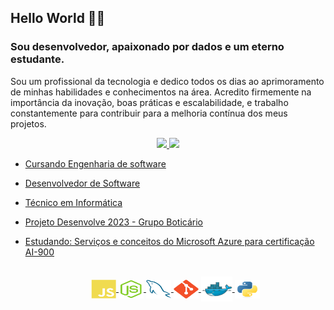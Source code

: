 ## Hello World 🤙🏻
### Sou desenvolvedor, apaixonado por dados e um eterno estudante.

Sou um profissional da tecnologia e dedico todos os dias ao aprimoramento de minhas habilidades e conhecimentos na área. Acredito firmemente na importância da inovação, boas práticas e escalabilidade, e trabalho constantemente para contribuir para a melhoria contínua dos meus projetos.

<div align="center">
  <a href="https://github.com/FredNogueiraDev">
  <img height="160em" src="https://github-readme-stats.vercel.app/api?username=FredNogueiraDev&show_icons=true&theme=dracula&include_all_commits=true&count_private=true"/>
  <img height="160em" src="https://github-readme-stats.vercel.app/api/top-langs/?username=FredNogueiraDev&layout=compact&langs_count=7&theme=dracula"/>
</div>
  

* Cursando Engenharia de software
* Desenvolvedor de Software 
* Técnico em Informática
* Projeto Desenvolve 2023 - Grupo Boticário
* Estudando: Serviços e conceitos do Microsoft Azure para certificação AI-900



  <div align="center" style="display: inline_block"><br>
    <img align="center" alt="Js" height="30" width="40" src="https://raw.githubusercontent.com/devicons/devicon/master/icons/javascript/javascript-plain.svg">
    <img align="center" alt="nodejs" height="30" width="40" src="https://raw.githubusercontent.com/devicons/devicon/master/icons/nodejs/nodejs-original.svg">
    <img align="center" alt="mysql" height="30" width="40" src="https://raw.githubusercontent.com/devicons/devicon/master/icons/mysql/mysql-original.svg">
    <img align="center" alt="git" height="30" width="40" src="https://raw.githubusercontent.com/devicons/devicon/master/icons/git/git-original.svg">
    <img align="center" alt="Docker" height="40" width="50" src="https://raw.githubusercontent.com/devicons/devicon/master/icons/docker/docker-original.svg">
    <img align="center" alt="python" height="30" width="40" src="https://raw.githubusercontent.com/devicons/devicon/master/icons/python/python-original.svg">
  </div>
